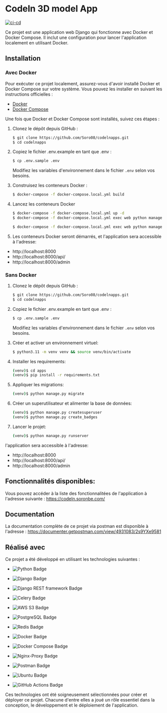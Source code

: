 # Codeln 3D model App

[![ci-cd](https://github.com/Soro08/codelnapps/actions/workflows/ci_cd.yml/badge.svg)](https://github.com/Soro08/codelnapps/actions/workflows/ci_cd.yml)

Ce projet est une application web Django qui fonctionne avec Docker et Docker Compose. Il inclut une configuration pour lancer l'application localement en utilisant Docker.

## Installation
### Avec Docker
Pour exécuter ce projet localement, assurez-vous d'avoir installé Docker et Docker Compose sur votre système. Vous pouvez les installer en suivant les instructions officielles :

-   [Docker](https://docs.docker.com/get-docker/)
-   [Docker Compose](https://docs.docker.com/compose/install/)

Une fois que Docker et Docker Compose sont installés, suivez ces étapes :

1. Clonez le dépôt depuis GitHub :

    ````bash
    $ git clone https://github.com/Soro08/codelnapps.git
    $ cd codelnapps

    ````

2. Copiez le fichier .env.example en tant que .env :

    ```bash
    $ cp .env.sample .env
    ```

    Modifiez les variables d'environnement dans le fichier `.env` selon vos besoins.

3. Construisez les conteneurs Docker :

    ```bash
    $ docker-compose -f docker-compose.local.yml build
    ```

4. Lancez les conteneurs Docker

    ```bash
    $ docker-compose -f docker-compose.local.yml up -d
    $ docker-compose -f docker-compose.local.yml exec web python manage.py create_badges

    $ docker-compose -f docker-compose.local.yml exec web python manage.py createsuperuser
    ```

5. Les conteneurs Docker seront démarrés, et l'application sera accessible à l'adresse:

- http://localhost:8000
- http://localhost:8000/api/
- http://localhost:8000/admin

### Sans Docker


1. Clonez le dépôt depuis GitHub :

    ````bash
    $ git clone https://github.com/Soro08/codelnapps.git
    $ cd codelnapps

    ````

2. Copiez le fichier .env.example en tant que .env :

    ```bash
    $ cp .env.sample .env
    ```

    Modifiez les variables d'environnement dans le fichier `.env` selon vos besoins.


3. Créer et activer un environnement virtuel:

    ```sh
    $ python3.11 -m venv venv && source venv/bin/activate
    ```

4. Installer les requirements:

    ```sh
    (venv)$ cd apps
    (venv)$ pip install -r requirements.txt
    ```

5. Appliquer les migrations:

    ```sh
    (venv)$ python manage.py migrate
    ```

6. Créer un superutilisateur et alimenter la base de données:

    ```sh
    (venv)$ python manage.py createsuperuser
    (venv)$ python manage.py create_badges
    ```
	
7. Lancer le projet:

    ```sh
    (venv)$ python manage.py runserver
    ```
    
l'application sera accessible à l'adresse:

- http://localhost:8000
- http://localhost:8000/api/
- http://localhost:8000/admin

## Fonctionnalités disponibles:

Vous pouvez accéder à la liste des fonctionnalitées de l'application à l'adresse suivante : https://codeln.soronbe.com/

## Documentation

La documentation complète de ce projet via postman est disponible à l'adresse : https://documenter.getpostman.com/view/4931083/2s9YXe9581

## Réalisé avec

Ce projet a été développé en utilisant les technologies suivantes :

-   ![Python Badge](https://img.shields.io/badge/Python-3.11-blue?logo=python)
-   ![Django Badge](https://img.shields.io/badge/Django-4.2.7-green?logo=django)
-   ![Django REST framework Badge](https://img.shields.io/badge/Django%20REST%20framework-3.14.0-orange?logo=django)
-   ![Celery Badge](https://img.shields.io/badge/Celery-5.3.4-red?logo=celery)
-   ![AWS S3 Badge](https://img.shields.io/badge/AWS%20S3-Latest-orange?logo=amazon-aws)
-   ![PostgreSQL Badge](https://img.shields.io/badge/PostgreSQL-14-blue?logo=postgresql)
-   ![Redis Badge](https://img.shields.io/badge/Redis-7.2-red?logo=redis)

-   ![Docker Badge](https://img.shields.io/badge/Docker-20.10-blue?logo=docker)
-   ![Docker Compose Badge](https://img.shields.io/badge/Docker%20Compose-2.2.3-blue?logo=docker)

-   ![Nginx-Proxy Badge](https://img.shields.io/badge/Nginx%20Proxy-0.9-orange?logo=nginx)
-   ![Postman Badge](https://img.shields.io/badge/Postman-10.19.7-orange?logo=postman)
-   ![Ubuntu Badge](https://img.shields.io/badge/Ubuntu-20.04-blue?logo=ubuntu)
-   ![GitHub Actions Badge](https://img.shields.io/badge/GitHub%20Actions-green?logo=github-actions)

Ces technologies ont été soigneusement sélectionnées pour créer et déployer ce projet. Chacune d'entre elles a joué un rôle essentiel dans la conception, le développement et le déploiement de l'application.

